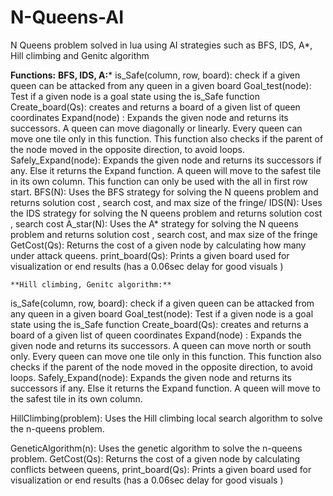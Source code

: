 # N-Queens-AI
N Queens problem solved in lua using AI strategies such as BFS, IDS, A*, Hill climbing and Genitc algorithm

**Functions:**
  **BFS, IDS, A:***
  is_Safe(column, row, board):
    check if a given queen can be attacked from any queen in a given board 
  Goal_test(node):
    Test if a given node is a goal state using the is_Safe function
  Create_board(Qs):
    creates and returns a board of a given list of queen coordinates 
  Expand(node) :
    Expands the given node and returns its successors. A queen can move diagonally or linearly. Every queen can move one tile only in this function. This function also checks if the parent of the node moved in the opposite direction, to avoid loops. 
  Safely_Expand(node):
    Expands the given node and returns its successors if any. Else it returns the Expand function. A queen will move to the safest tile in its own column. This function can only be used with the all in first row start. 
  BFS(N):
    Uses the BFS strategy for solving the N queens problem and returns solution cost , search cost, and max size of the fringe/
  IDS(N):
    Uses the IDS strategy for solving the N queens problem and returns solution cost , search cost
  A_star(N):
    Uses the A* strategy for solving the N queens problem and returns solution cost , search cost, and max size of the fringe
  GetCost(Qs):
    Returns the cost of a given node by calculating how many under attack queens. 
    print_board(Qs):
    Prints a given board used for visualization or end results (has a 0.06sec delay for good visuals )
    
    **Hill climbing, Genitc algorithm:**
  is_Safe(column, row, board):
    check if a given queen can be attacked from any queen in a given board 
  Goal_test(node):
    Test if a given node is a goal state using the is_Safe function
  Create_board(Qs):
    creates and returns a board of a given list of queen coordinates 
  Expand(node) :
    Expands the given node and returns its successors. A queen can move north or south only. Every queen can move one tile only in this function. This function also checks if the parent of the node moved in the opposite direction, to avoid loops. 
  Safely_Expand(node):
    Expands the given node and returns its successors if any. Else it returns the Expand function. A queen will move to the safest tile in its own column.

  HillClimbing(problem):
    Uses the Hill climbing local search algorithm to solve the n-queens problem.	

  GeneticAlgorithm(n):
    Uses the genetic algorithm to solve the n-queens problem.
  GetCost(Qs):
    Returns the cost of a given node by calculating conflicts between queens, 
  print_board(Qs):
    Prints a given board used for visualization or end results (has a 0.06sec delay for good visuals )

